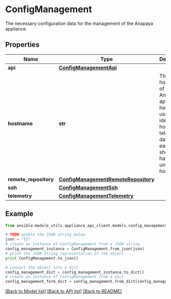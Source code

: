 # ConfigManagement

The necessary configuration data for the management of the  Anapaya appliance.

## Properties

Name | Type | Description | Notes
------------ | ------------- | ------------- | -------------
**api** | [**ConfigManagementApi**](ConfigManagementApi.md) |  | [optional] 
**hostname** | **str** | The hostname of the Anapaya appliance host. It is used to identify the host in the telemetry data; thus, each host should have a unique hostname. | [optional] [default to 'anapaya-appliance']
**remote_repository** | [**ConfigManagementRemoteRepository**](ConfigManagementRemoteRepository.md) |  | [optional] 
**ssh** | [**ConfigManagementSsh**](ConfigManagementSsh.md) |  | [optional] 
**telemetry** | [**ConfigManagementTelemetry**](ConfigManagementTelemetry.md) |  | [optional] 

## Example

```python
from ansible.module_utils.appliance_api_client.models.config_management import ConfigManagement

# TODO update the JSON string below
json = "{}"
# create an instance of ConfigManagement from a JSON string
config_management_instance = ConfigManagement.from_json(json)
# print the JSON string representation of the object
print ConfigManagement.to_json()

# convert the object into a dict
config_management_dict = config_management_instance.to_dict()
# create an instance of ConfigManagement from a dict
config_management_form_dict = config_management.from_dict(config_management_dict)
```
[[Back to Model list]](../README.md#documentation-for-models) [[Back to API list]](../README.md#documentation-for-api-endpoints) [[Back to README]](../README.md)


